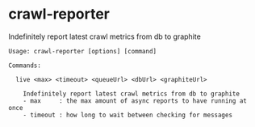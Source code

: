 # crawl-reporter

Indefinitely report latest crawl metrics from db to graphite

```
Usage: crawl-reporter [options] [command]

Commands:

  live <max> <timeout> <queueUrl> <dbUrl> <graphiteUrl>

    Indefinitely report latest crawl metrics from db to graphite
    - max     : the max amount of async reports to have running at once
    - timeout : how long to wait between checking for messages

```
